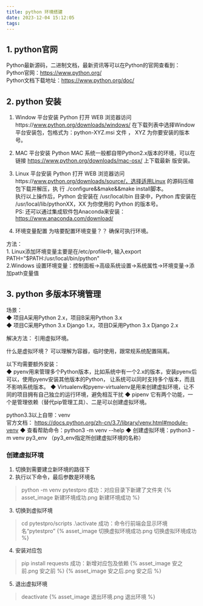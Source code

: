 ```yaml
---
title: python 环境搭建
date: 2023-12-04 15:12:05
tags:
---
```

## 1. python官网
Python最新源码，二进制文档，最新资讯等可以在Python的官网查看到：  
Python官网：https://www.python.org/  
Python文档下载地址：https://www.python.org/doc/  

## 2. python 安装
1. Window 平台安装 Python
打开 WEB 浏览器访问https://www.python.org/downloads/windows/
在下载列表中选择Window平台安装包，包格式为：python-XYZ.msi 文件 ， XYZ 为你要安装的版本号。
2. MAC 平台安装 Python
MAC 系统一般都自带Python2.x版本的环境，可以在链接 https://www.python.org/downloads/mac-osx/ 上下载最新
版安装。
3. Linux 平台安装 Python
打开 WEB 浏览器访问https://www.python.org/downloads/source/，选择适用Linux 的源码压缩包下载并解压，执
行 ./configure&&make&&make install脚本。  
执行以上操作后，Python 会安装在 /usr/local/bin 目录中，Python 库安装在 /usr/local/lib/pythonXX，XX 为你使用的
Python 的版本号。  
PS: 还可以通过集成软件包Anaconda来安装： https://www.anaconda.com/download/

4. 环境变量配置
为啥要配置环境变量？？
确保可执行环境。

方法：  
    1. Linux添加环境变量主要是在/etc/profile中, 输入export PATH="$PATH:/usr/local/bin/python"   
    2.Windows 设置环境变量：控制面板->高级系统设置->系统属性->环境变量->添加path变量值

## 3. python 多版本环境管理
场景：  
◆ 项目A采用Python 2.x，项目B采用Python 3.x  
◆ 项目C采用Python 3.x Django 1.x，项目D采用Python 3.x Django 2.x

解决方法：
引用虚拟环境。

什么是虚拟环境？
可以理解为容器，临时使用，跟常规系统配置隔离。

以下均需要额外安装：  
◆ pyenv用来管理多个Python版本，比如系统中有一个2.x的版本，安装pyenv后可以，使用pyenv安装其他版本的Python，
让系统可以同时支持多个版本，而且不影响系统版本。
◆ Virtualenv和pyenv-virtualenv是用来创建虚拟环境，让不同的项目拥有自己独立的运行环境，避免相互干扰
◆ pipenv 它有两个功能，一个是管理依赖（替代pip管理工具）、二是可以创建虚拟环境。


python3.3以上自带：venv  
官方文档：
https://docs.python.org/zh-cn/3.7/library/venv.html#module-venv
◆ 查看帮助命令：python3 -m venv --help
◆ 创建虚拟环境：python3 -m venv py3_env （py3_env指定所创建虚拟环境的名称）

### 创建虚拟环境  
1. 切换到需要建立新环境的路径下
2. 执行以下命令，最后参数是环境名
> python -m venv pytestpro
成功：对应目录下新建了文件夹
{% asset_image 新建环境成功.png 新建环境成功 %}

3. 切换到虚拟环境
> cd pytestpro/scripts
> .\activate
成功：命令行前端会显示环境名“pytestpro”
{% asset_image 切换虚拟环境成功.png 切换虚拟环境成功 %}

4. 安装对应包
> pip install requests
成功：新增对应包及依赖
{% asset_image 安之前.png 安之前 %}
{% asset_image 安之后.png 安之后 %}

5. 退出虚拟环境
> deactivate
{% asset_image 退出环境.png 退出环境 %}